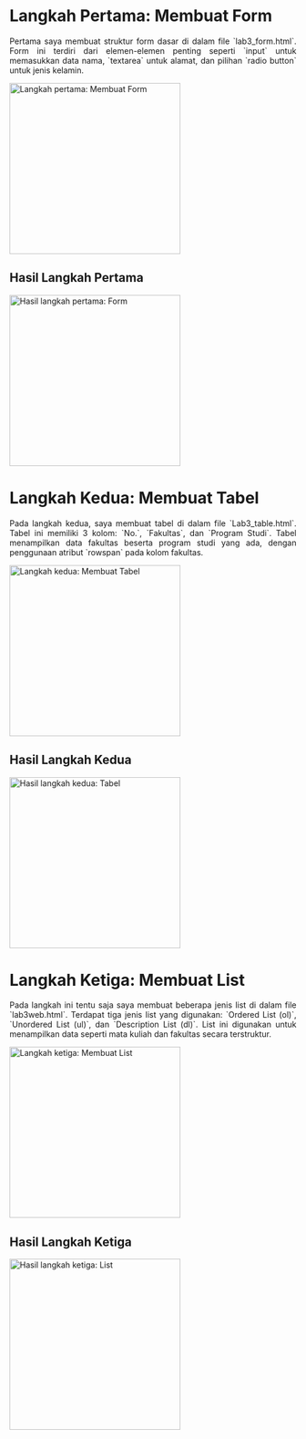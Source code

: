 <title>Penjelasan Langkah-Langkah Tugas Lab 3</title>

<h1>Langkah Pertama: Membuat Form</h1>
<p align="justify">
    Pertama saya membuat struktur form dasar di dalam file `lab3_form.html`. 
    Form ini terdiri dari elemen-elemen penting seperti `input` untuk memasukkan data nama, `textarea` untuk alamat, dan pilihan `radio button` untuk jenis kelamin.
</p>
<img src="" width="300" height="auto" alt="Langkah pertama: Membuat Form">

<h2>Hasil Langkah Pertama</h2>
<img src="" width="300" height="auto" title="Hasil langkah pertama" alt="Hasil langkah pertama: Form">

<h1>Langkah Kedua: Membuat Tabel</h1>
<p align="justify">
    Pada langkah kedua, saya membuat tabel di dalam file `Lab3_table.html`. 
    Tabel ini memiliki 3 kolom: `No.`, `Fakultas`, dan `Program Studi`. Tabel menampilkan data fakultas beserta program studi yang ada, dengan penggunaan atribut `rowspan` pada kolom fakultas.
</p>
<img src="" width="300" height="auto" alt="Langkah kedua: Membuat Tabel">

<h2>Hasil Langkah Kedua</h2>
<img src="" width="300" height="auto" title="Hasil langkah kedua" alt="Hasil langkah kedua: Tabel">

<h1>Langkah Ketiga: Membuat List</h1>
<p align="justify">
    Pada langkah ini tentu saja saya membuat beberapa jenis list di dalam file `lab3web.html`. 
    Terdapat tiga jenis list yang digunakan: `Ordered List (ol)`, `Unordered List (ul)`, dan `Description List (dl)`. 
    List ini digunakan untuk menampilkan data seperti mata kuliah dan fakultas secara terstruktur.
</p>
<img src="" width="300" height="auto" alt="Langkah ketiga: Membuat List">

<h2>Hasil Langkah Ketiga</h2>
<img src="" width="300" height="auto" title="Hasil langkah ketiga" alt="Hasil langkah ketiga: List">
